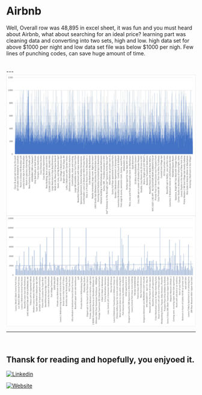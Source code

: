 # Airbnb

Well, Overall row was 48,895 in excel sheet, it was fun and you must heard about Airbnb, what about searching for an ideal price? learning part was cleaning data and converting into two sets, high and low. high data set for above $1000 per night and low data set file was below $1000 per nigh. Few lines of punching codes, can save huge amount of time.

<br/>
---

<img width="1000" align='center' src="https://raw.githubusercontent.com/harryworlds/Airbnb/main/1.jpg">

<img width="1000" align='center' src="https://raw.githubusercontent.com/harryworlds/Airbnb/main/2.jpg">



---

<br/>

Thansk for reading and hopefully, you enjyoed it.
<br/>
---
[![Linkedin](https://img.shields.io/website?label=Linkedin&style=for-the-badge&url=https://www.linkedin.com/in/thapahemant/)](https://www.linkedin.com/in/thapahemant/)

[![Website](https://img.shields.io/website?label=Click_here/harryworls_Github&style=for-the-badge&url=https://github.com/harryworlds)](https://github.com/harryworlds)
